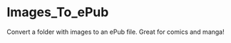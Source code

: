 Images_To_ePub
==============

Convert a folder with images to an ePub file. Great for comics and manga!
